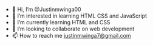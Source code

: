 - 👋 Hi, I’m @Justinmwinga00
- 👀 I’m interested in learning HTML CSS and JavaScript
- 🌱 I’m currently learning HTML and CSS
- 💞️ I’m looking to collaborate on web development
- 📫 How to reach me justinmwinga7@gmail.com

<!---
Justinmwinga00/Justinmwinga00 is a ✨ special ✨ repository because its `README.md` (this file) appears on your GitHub profile.
You can click the Preview link to take a look at your changes.
--->
